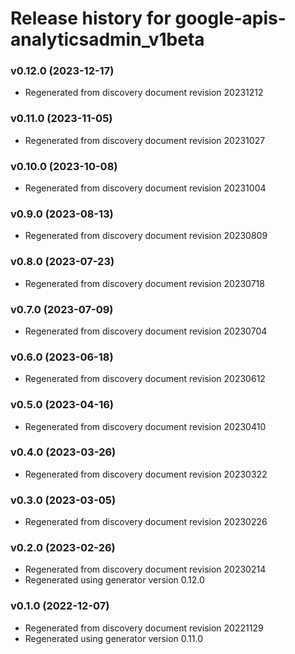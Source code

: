 # Release history for google-apis-analyticsadmin_v1beta

### v0.12.0 (2023-12-17)

* Regenerated from discovery document revision 20231212

### v0.11.0 (2023-11-05)

* Regenerated from discovery document revision 20231027

### v0.10.0 (2023-10-08)

* Regenerated from discovery document revision 20231004

### v0.9.0 (2023-08-13)

* Regenerated from discovery document revision 20230809

### v0.8.0 (2023-07-23)

* Regenerated from discovery document revision 20230718

### v0.7.0 (2023-07-09)

* Regenerated from discovery document revision 20230704

### v0.6.0 (2023-06-18)

* Regenerated from discovery document revision 20230612

### v0.5.0 (2023-04-16)

* Regenerated from discovery document revision 20230410

### v0.4.0 (2023-03-26)

* Regenerated from discovery document revision 20230322

### v0.3.0 (2023-03-05)

* Regenerated from discovery document revision 20230226

### v0.2.0 (2023-02-26)

* Regenerated from discovery document revision 20230214
* Regenerated using generator version 0.12.0

### v0.1.0 (2022-12-07)

* Regenerated from discovery document revision 20221129
* Regenerated using generator version 0.11.0

